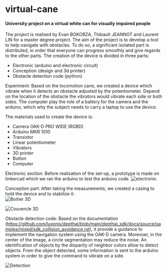 # virtual-cane
#### University project on a virtual white can for visually impaired people

The project is realised by Evan BOKOBZA, Thibault JEANNOT and Laurent LIN for a master degree project. The aim of the project is to develop a tool to help navigate with obstacles. To do so, a significant isolated part is distributed, in order that everyone can progress smoothly and give regards to the other parts. The creation of the device is divided in three parts: 
 - Electronic (arduino and electronic circuit)
 - Conception (design and 3d printer)
 - Obstacle detection code (python)

Experiment:
  Based on the locomotion cane, we created a device which vibrate when it detects an obstacle adjusted by the potentiometer. Depend on the location of the obstacle the vibrators would vibrate each side or both sides. The computer play the role of a battery for the camera and the arduino, which why the subject needs to carry a laptop to use the device.
  
The materials used to create the device is:
- Camera OAK-D PRO WIDE (RGBD)
- Arduino MKR 1010
- Transistor
- Linear potentiometer
- Vibrators
- 3D printer
- Button
- Computer

Electronic section:
Before realisation of the set-up, a prototype  is made on tinkercad which we ran the arduino to test the arduino code. 
![electronic](https://github.com/Miightx/virtual-cane-M2-SMR/assets/117952621/ecce0642-844c-484a-a8a0-788cd35e087b)


Conception part:
After taking the measurements, we created a casing to hold the device and to stabilize it:  
![Boitier 3D](https://github.com/Miightx/virtual-cane-M2-SMR/assets/117952621/0fbcb637-5a95-4df6-9bf7-7b43a7eabb77)


![Couvercle 3D](https://github.com/Miightx/virtual-cane-M2-SMR/assets/117952621/330c678b-454c-401f-ac92-efc6735935dd)

Obstacle detection code:
Based on the documentation (https://github.com/luxonis/depthai/blob/main/depthai_sdk/docs/source/samples/mixed/sdk_collision_avoidance.rst), it provide a guidance to implement the navigation system using the OAK-D camera. Morevoer, in the center of the image, a circle segmentation may reduce the noise. An identification of objects by the disparity of neighbor colors allow to detect objects. From the object detected, some information is sent to the arduino system in order to give the command to vibrate on a side.

![Detection](https://github.com/Miightx/virtual-cane-M2-SMR/assets/117952621/1efaa287-512c-4a54-8718-a77de1aec3b6)

